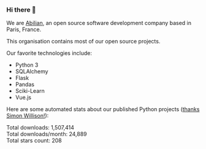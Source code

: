 ### Hi there 👋

We are [Abilian](https://abilian.com/), an open source software development company based in Paris, France.

This organisation contains most of our open source projects.

Our favorite technologies include:

- Python 3
- SQLAlchemy
- Flask
- Pandas
- Sciki-Learn
- Vue.js

Here are some automated stats about our published Python projects
([thanks Simon Willison!][sw-post]):

<!--marker-->
Total downloads: 1,507,414<br>
Total downloads/month: 24,889<br>
Total stars count: 208
<!--end-->

[sw-post]: https://simonwillison.net/2020/Jul/10/self-updating-profile-readme/